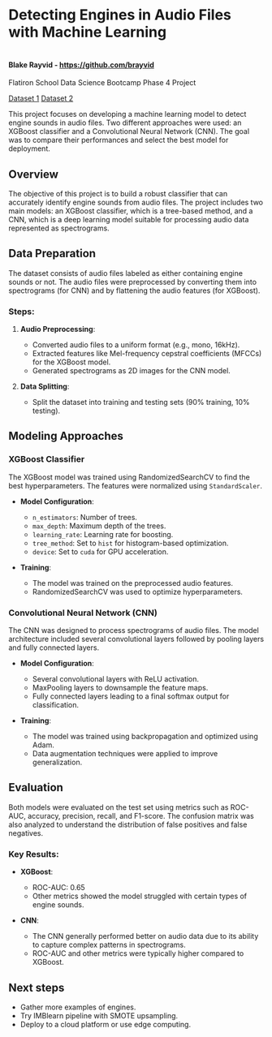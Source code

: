 # Detecting Engines in Audio Files with Machine Learning

<a href="https://colab.research.google.com/github/brayvid/engine-detection/blob/main/engine_detection.ipynb" rel="Open in Colab"><img src="https://colab.research.google.com/assets/colab-badge.svg" alt="" /></a>
<h4>Blake Rayvid - <a href=https://github.com/brayvid>https://github.com/brayvid</a></h4>
Flatiron School Data Science Bootcamp Phase 4 Project

<a href="https://www.kaggle.com/datasets/mmoreaux/environmental-sound-classification-50">Dataset 1</a>
<a href="https://www.kaggle.com/datasets/nicorenaldo/chainsaw-testing">Dataset 2</a>

This project focuses on developing a machine learning model to detect engine sounds in audio files. Two different approaches were used: an XGBoost classifier and a Convolutional Neural Network (CNN). The goal was to compare their performances and select the best model for deployment.

## Overview
The objective of this project is to build a robust classifier that can accurately identify engine sounds from audio files. The project includes two main models: an XGBoost classifier, which is a tree-based method, and a CNN, which is a deep learning model suitable for processing audio data represented as spectrograms.

## Data Preparation
The dataset consists of audio files labeled as either containing engine sounds or not. The audio files were preprocessed by converting them into spectrograms (for CNN) and by flattening the audio features (for XGBoost).

### Steps:
1. **Audio Preprocessing**:
   - Converted audio files to a uniform format (e.g., mono, 16kHz).
   - Extracted features like Mel-frequency cepstral coefficients (MFCCs) for the XGBoost model.
   - Generated spectrograms as 2D images for the CNN model.

2. **Data Splitting**:
   - Split the dataset into training and testing sets (90% training, 10% testing).

## Modeling Approaches

### XGBoost Classifier
The XGBoost model was trained using RandomizedSearchCV to find the best hyperparameters. The features were normalized using `StandardScaler`.

- **Model Configuration**:
  - `n_estimators`: Number of trees.
  - `max_depth`: Maximum depth of the trees.
  - `learning_rate`: Learning rate for boosting.
  - `tree_method`: Set to `hist` for histogram-based optimization.
  - `device`: Set to `cuda` for GPU acceleration.

- **Training**:
  - The model was trained on the preprocessed audio features.
  - RandomizedSearchCV was used to optimize hyperparameters.

### Convolutional Neural Network (CNN)
The CNN was designed to process spectrograms of audio files. The model architecture included several convolutional layers followed by pooling layers and fully connected layers.

- **Model Configuration**:
  - Several convolutional layers with ReLU activation.
  - MaxPooling layers to downsample the feature maps.
  - Fully connected layers leading to a final softmax output for classification.

- **Training**:
  - The model was trained using backpropagation and optimized using Adam.
  - Data augmentation techniques were applied to improve generalization.

## Evaluation
Both models were evaluated on the test set using metrics such as ROC-AUC, accuracy, precision, recall, and F1-score. The confusion matrix was also analyzed to understand the distribution of false positives and false negatives.

### Key Results:
- **XGBoost**:
  - ROC-AUC: 0.65
  - Other metrics showed the model struggled with certain types of engine sounds.

- **CNN**:
  - The CNN generally performed better on audio data due to its ability to capture complex patterns in spectrograms.
  - ROC-AUC and other metrics were typically higher compared to XGBoost.

## Next steps
- Gather more examples of engines.
- Try IMBlearn pipeline with SMOTE upsampling.
- Deploy to a cloud platform or use edge computing.
